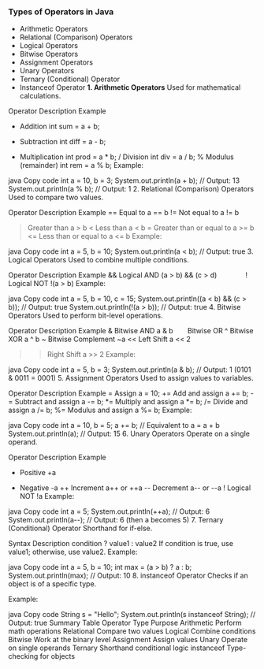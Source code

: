### Types of Operators in Java
- Arithmetic Operators
- Relational (Comparison) Operators
- Logical Operators
- Bitwise Operators
- Assignment Operators
- Unary Operators
- Ternary (Conditional) Operator
- Instanceof Operator
**1. Arithmetic Operators**
Used for mathematical calculations.

Operator	Description	Example
+	Addition	int sum = a + b;
-	Subtraction	int diff = a - b;
*	Multiplication	int prod = a * b;
/	Division	int div = a / b;
%	Modulus (remainder)	int rem = a % b;
Example:

java
Copy code
int a = 10, b = 3;
System.out.println(a + b);  // Output: 13
System.out.println(a % b);  // Output: 1
2. Relational (Comparison) Operators
Used to compare two values.

Operator	Description	Example
==	Equal to	a == b
!=	Not equal to	a != b
>	Greater than	a > b
<	Less than	a < b
>=	Greater than or equal to	a >= b
<=	Less than or equal to	a <= b
Example:

java
Copy code
int a = 5, b = 10;
System.out.println(a < b);  // Output: true
3. Logical Operators
Used to combine multiple conditions.

Operator	Description	Example
&&	Logical AND	(a > b) && (c > d)
`		`
!	Logical NOT	!(a > b)
Example:

java
Copy code
int a = 5, b = 10, c = 15;
System.out.println((a < b) && (c > b));  // Output: true
System.out.println(!(a > b));           // Output: true
4. Bitwise Operators
Used to perform bit-level operations.

Operator	Description	Example
&	Bitwise AND	a & b
`	`	Bitwise OR
^	Bitwise XOR	a ^ b
~	Bitwise Complement	~a
<<	Left Shift	a << 2
>>	Right Shift	a >> 2
Example:

java
Copy code
int a = 5, b = 3;
System.out.println(a & b);  // Output: 1 (0101 & 0011 = 0001)
5. Assignment Operators
Used to assign values to variables.

Operator	Description	Example
=	Assign	a = 10;
+=	Add and assign	a += b;
-=	Subtract and assign	a -= b;
*=	Multiply and assign	a *= b;
/=	Divide and assign	a /= b;
%=	Modulus and assign	a %= b;
Example:

java
Copy code
int a = 10, b = 5;
a += b;  // Equivalent to a = a + b
System.out.println(a);  // Output: 15
6. Unary Operators
Operate on a single operand.

Operator	Description	Example
+	Positive	+a
-	Negative	-a
++	Increment	a++ or ++a
--	Decrement	a-- or --a
!	Logical NOT	!a
Example:

java
Copy code
int a = 5;
System.out.println(++a);  // Output: 6
System.out.println(a--);  // Output: 6 (then a becomes 5)
7. Ternary (Conditional) Operator
Shorthand for if-else.

Syntax	Description
condition ? value1 : value2	If condition is true, use value1; otherwise, use value2.
Example:

java
Copy code
int a = 5, b = 10;
int max = (a > b) ? a : b;
System.out.println(max);  // Output: 10
8. instanceof Operator
Checks if an object is of a specific type.

Example:

java
Copy code
String s = "Hello";
System.out.println(s instanceof String);  // Output: true
Summary Table
Operator Type	Purpose
Arithmetic	Perform math operations
Relational	Compare two values
Logical	Combine conditions
Bitwise	Work at the binary level
Assignment	Assign values
Unary	Operate on single operands
Ternary	Shorthand conditional logic
instanceof	Type-checking for objects
